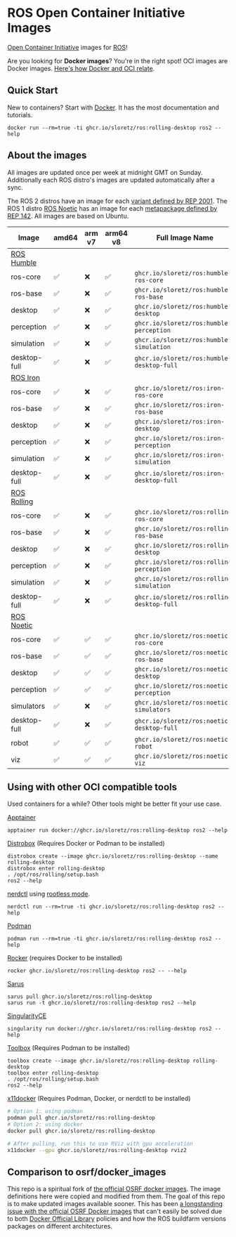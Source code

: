 # ROS Open Container Initiative Images

[Open Container Initiative](https://opencontainers.org/) images for [ROS](https://ros.org)!


Are you looking for **Docker images**?
You're in the right spot!
OCI images are Docker images.
[Here's how Docker and OCI relate](https://www.docker.com/blog/demystifying-open-container-initiative-oci-specifications/).


## Quick Start

New to containers? Start with [Docker](https://docs.docker.com/get-docker/). It has the most documentation and tutorials.

```
docker run --rm=true -ti ghcr.io/sloretz/ros:rolling-desktop ros2 --help
```

## About the images

All images are updated once per week at midnight GMT on Sunday.
Additionally each ROS distro's images are updated automatically after a sync.

The ROS 2 distros have an image for each [variant defined by REP 2001](https://ros.org/reps/rep-2001.html).
The ROS 1 distro [ROS Noetic](https://wiki.ros.org/noetic) has an image for each [metapackage defined by REP 142](https://www.ros.org/reps/rep-0142.html).
All images are based on Ubuntu.

| Image           | amd64 | arm v7 | arm64 v8 | Full Image Name                            |
|-----------------|-------|--------|----------|--------------------------------------------|
| [ROS Humble](http://docs.ros.org/en/humble)                                                 |
| ros-core        | ✅     | ❌      | ✅        | `ghcr.io/sloretz/ros:humble-ros-core`      |
| ros-base        | ✅     | ❌      | ✅        | `ghcr.io/sloretz/ros:humble-ros-base`      |
| desktop         | ✅     | ❌      | ✅        | `ghcr.io/sloretz/ros:humble-desktop`       |
| perception      | ✅     | ❌      | ✅        | `ghcr.io/sloretz/ros:humble-perception`    |
| simulation      | ✅     | ❌      | ✅        | `ghcr.io/sloretz/ros:humble-simulation`    |
| desktop-full    | ✅     | ❌      | ✅        | `ghcr.io/sloretz/ros:humble-desktop-full`  |
| [ROS Iron](http://docs.ros.org/en/iron)                                                     |
| ros-core        | ✅     | ❌      | ✅        | `ghcr.io/sloretz/ros:iron-ros-core`        |
| ros-base        | ✅     | ❌      | ✅        | `ghcr.io/sloretz/ros:iron-ros-base`        |
| desktop         | ✅     | ❌      | ✅        | `ghcr.io/sloretz/ros:iron-desktop`         |
| perception      | ✅     | ❌      | ✅        | `ghcr.io/sloretz/ros:iron-perception`      |
| simulation      | ✅     | ❌      | ✅        | `ghcr.io/sloretz/ros:iron-simulation`      |
| desktop-full    | ✅     | ❌      | ✅        | `ghcr.io/sloretz/ros:iron-desktop-full`    |
| [ROS Rolling](http://docs.ros.org/en/rolling)                                               |
| ros-core        | ✅     | ❌      | ✅        | `ghcr.io/sloretz/ros:rolling-ros-core`     |
| ros-base        | ✅     | ❌      | ✅        | `ghcr.io/sloretz/ros:rolling-ros-base`     |
| desktop         | ✅     | ❌      | ✅        | `ghcr.io/sloretz/ros:rolling-desktop`      |
| perception      | ✅     | ❌      | ✅        | `ghcr.io/sloretz/ros:rolling-perception`   |
| simulation      | ✅     | ❌      | ✅        | `ghcr.io/sloretz/ros:rolling-simulation`   |
| desktop-full    | ✅     | ❌      | ✅        | `ghcr.io/sloretz/ros:rolling-desktop-full` |
| [ROS Noetic](https://wiki.ros.org/noetic)                                                   |
| ros-core        | ✅     | ✅      | ✅        | `ghcr.io/sloretz/ros:noetic-ros-core`      |
| ros-base        | ✅     | ✅      | ✅        | `ghcr.io/sloretz/ros:noetic-ros-base`      |
| desktop         | ✅     | ✅      | ✅        | `ghcr.io/sloretz/ros:noetic-desktop`       |
| perception      | ✅     | ✅      | ✅        | `ghcr.io/sloretz/ros:noetic-perception`    |
| simulators      | ✅     | ❌      | ✅        | `ghcr.io/sloretz/ros:noetic-simulators`    |
| desktop-full    | ✅     | ❌      | ✅        | `ghcr.io/sloretz/ros:noetic-desktop-full`  |
| robot           | ✅     | ✅      | ✅        | `ghcr.io/sloretz/ros:noetic-robot`         |
| viz             | ✅     | ✅      | ✅        | `ghcr.io/sloretz/ros:noetic-viz`           |


## Using with other OCI compatible tools

Used containers for a while?
Other tools might be better fit your use case.

[Apptainer](https://apptainer.org/)

```
apptainer run docker://ghcr.io/sloretz/ros:rolling-desktop ros2 --help
```

[Distrobox](https://github.com/89luca89/distrobox) (Requires Docker or Podman to be installed)

```
distrobox create --image ghcr.io/sloretz/ros:rolling-desktop --name rolling-desktop
distrobox enter rolling-desktop
. /opt/ros/rolling/setup.bash
ros2 --help
```

[nerdctl](https://github.com/containerd/nerdctl) using [rootless mode](https://github.com/containerd/nerdctl?tab=readme-ov-file#rootless-mode).

```
nerdctl run --rm=true -ti ghcr.io/sloretz/ros:rolling-desktop ros2 --help
```

[Podman](https://podman.io/)

```
podman run --rm=true -ti ghcr.io/sloretz/ros:rolling-desktop ros2 --help
```

[Rocker](https://github.com/osrf/rocker) (requires Docker to be installed)

```
rocker ghcr.io/sloretz/ros:rolling-desktop ros2 -- --help
```

[Sarus](https://sarus.readthedocs.io/en/stable/#)

```
sarus pull ghcr.io/sloretz/ros:rolling-desktop
sarus run -t ghcr.io/sloretz/ros:rolling-desktop ros2 --help
```

[SingularityCE](https://sylabs.io/singularity/)

```
singularity run docker://ghcr.io/sloretz/ros:rolling-desktop ros2 --help
```

[Toolbox](https://containertoolbx.org/) (Requires Podman to be installed)

```
toolbox create --image ghcr.io/sloretz/ros:rolling-desktop rolling-desktop
toolbox enter rolling-desktop
. /opt/ros/rolling/setup.bash
ros2 --help
```

[x11docker](https://github.com/mviereck/x11docker) (Requires Podman, Docker, or nerdctl to be installed)

```bash
# Option 1: using podman
podman pull ghcr.io/sloretz/ros:rolling-desktop
# Option 2: using docker
docker pull ghcr.io/sloretz/ros:rolling-desktop

# After pulling, run this to use RViz with gpu acceleration
x11docker --gpu ghcr.io/sloretz/ros:rolling-desktop rviz2
```

## Comparison to osrf/docker_images

This repo is a spiritual fork of [the official OSRF docker images](https://github.com/osrf/docker_images).
The image definitions here were copied and modified from them.
The goal of this repo is to make updated images available sooner.
This has been [a longstanding issue with the official OSRF Docker images](https://github.com/osrf/docker_images/issues/112) that can't easily be solved due to both [Docker Official Library](https://github.com/docker-library/official-images) policies and how the ROS buildfarm versions packages on different architectures.
